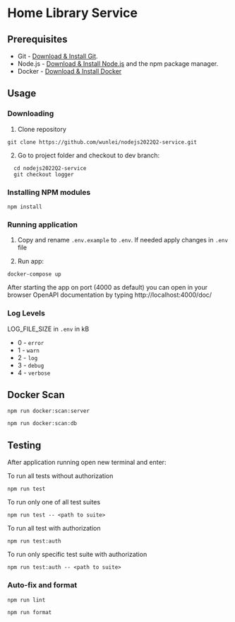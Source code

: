 # Home Library Service

## Prerequisites

- Git - [Download & Install Git](https://git-scm.com/downloads).
- Node.js - [Download & Install Node.js](https://nodejs.org/en/download/) and the npm package manager.
- Docker - [Download & Install Docker](https://www.docker.com/get-started/)

## Usage

### Downloading

1. Clone repository

```
git clone https://github.com/wunlei/nodejs2022Q2-service.git
```

2. Go to project folder and checkout to dev branch:

```
  cd nodejs2022Q2-service
  git checkout logger
```

### Installing NPM modules

```
npm install
```

### Running application

1. Copy and rename `.env.example` to `.env`. If needed apply changes in `.env` file

2. Run app:

```
docker-compose up
```

After starting the app on port (4000 as default) you can open
in your browser OpenAPI documentation by typing http://localhost:4000/doc/

### Log Levels

LOG_FILE_SIZE in `.env` in kB

- 0 - `error`
- 1 - `warn`
- 2 - `log`
- 3 - `debug`
- 4 - `verbose`

## Docker Scan

```
npm run docker:scan:server
```

```
npm run docker:scan:db
```

## Testing

After application running open new terminal and enter:

To run all tests without authorization

```
npm run test
```

To run only one of all test suites

```
npm run test -- <path to suite>
```

To run all test with authorization

```
npm run test:auth
```

To run only specific test suite with authorization

```
npm run test:auth -- <path to suite>
```

### Auto-fix and format

```
npm run lint
```

```
npm run format
```
